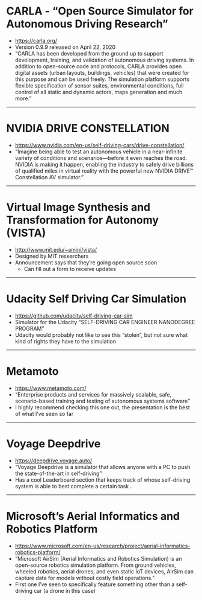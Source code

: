 # CARLA - “Open Source Simulator for Autonomous Driving Research”
* https://carla.org/
* Version 0.9.9 released on April 22, 2020
* “CARLA has been developed from the ground up to support development, training, and validation of autonomous driving systems. In addition to open-source code and protocols, CARLA provides open digital assets (urban layouts, buildings, vehicles) that were created for this purpose and can be used freely. The simulation platform supports flexible specification of sensor suites, environmental conditions, full control of all static and dynamic actors, maps generation and much more.”

---
# NVIDIA DRIVE CONSTELLATION
* https://www.nvidia.com/en-us/self-driving-cars/drive-constellation/
* “Imagine being able to test an autonomous vehicle in a near-infinite variety of conditions and scenarios—before it even reaches the road. NVIDIA is making it happen, enabling the industry to safely drive billions of qualified miles in virtual reality with the powerful new NVIDIA DRIVE™ Constellation AV simulator.”

---
# Virtual Image Synthesis and Transformation for Autonomy (VISTA)
* http://www.mit.edu/~amini/vista/
* Designed by MIT researchers
* Announcement says that they’re going open source soon
  * Can fill out a form to receive updates
  
---
# Udacity Self Driving Car Simulation
* https://github.com/udacity/self-driving-car-sim
* Simulator for the Udacity “SELF-DRIVING CAR ENGINEER NANODEGREE PROGRAM”
* Udacity would probably not like to see this “stolen”, but not sure what kind of rights they have to the simulation

---
# Metamoto
* https://www.metamoto.com/
* “Enterprise products and services for massively scalable, safe, scenario-based training and testing of autonomous systems software”
* I highly recommend checking this one out, the presentation is the best of what I’ve seen so far

---
# Voyage Deepdrive
* https://deepdrive.voyage.auto/
* “Voyage Deepdrive is a simulator that allows anyone with a PC to push the state-of-the-art in self-driving”
* Has a cool Leaderboard section that keeps track of whose self-driving system is able to best complete a certain task .

---
# Microsoft’s Aerial Informatics and Robotics Platform
* https://www.microsoft.com/en-us/research/project/aerial-informatics-robotics-platform/
* “Microsoft AirSim (Aerial Informatics and Robotics Simulation) is an open-source robotics simulation platform. From ground vehicles, wheeled robotics, aerial drones, and even static IoT devices, AirSim can capture data for models without costly field operations.”
* First one I’ve seen to specifically feature something other than a self-driving car (a drone in this case)
